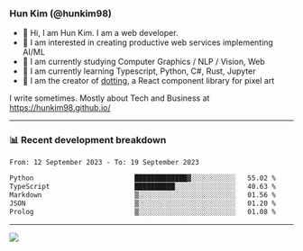 ### Hun Kim (@hunkim98)

- 👋 Hi, I am Hun Kim. I am a web developer. 
- 🤔 I am interested in creating productive web services implementing AI/ML
- 🔭 I am currently studying Computer Graphics / NLP / Vision, Web 
- 🌱 I am currently learning Typescript, Python, C#, Rust, Jupyter
- 🎨 I am the creator of [dotting](hunkim98.github.io/dotting), a React component library for pixel art

I write sometimes. Mostly about Tech and Business at https://hunkim98.github.io/

---
### 📊 Recent development breakdown
<!--START_SECTION:waka-->

```txt
From: 12 September 2023 - To: 19 September 2023

Python                         █████████████▓░░░░░░░░░░░   55.02 %
TypeScript                     ██████████░░░░░░░░░░░░░░░   40.63 %
Markdown                       ▒░░░░░░░░░░░░░░░░░░░░░░░░   01.56 %
JSON                           ▒░░░░░░░░░░░░░░░░░░░░░░░░   01.20 %
Prolog                         ▒░░░░░░░░░░░░░░░░░░░░░░░░   01.08 %
```

<!--END_SECTION:waka-->
---

<!-- <div align='center'> -->
  <img align="center" src="https://github-readme-stats.vercel.app/api?username=hunkim98&theme=dark&show_icons=true"/>
<!-- </div> -->
<!--
**hunkim98/hunkim98** is a ✨ _special_ ✨ repository because its `README.md` (this file) appears on your GitHub profile.

Here are some ideas to get you started:

- 🔭 I’m currently working on ...
- 🌱 I’m currently learning ...
- 👯 I’m looking to collaborate on ...
- 🤔 I’m looking for help with ...
- 💬 Ask me about ...
- 📫 How to reach me: ...
- 😄 Pronouns: ...
- ⚡ Fun fact: ...
-->
